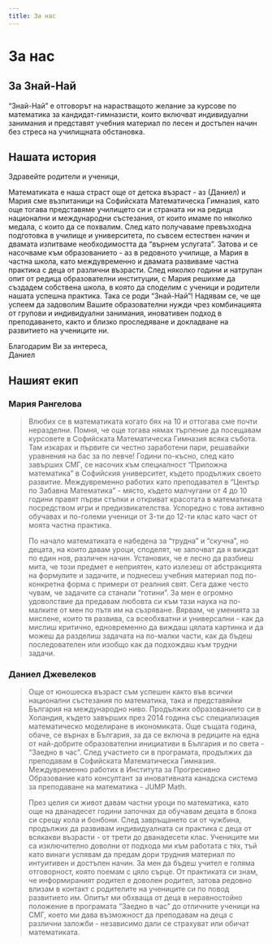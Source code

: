 ```yaml
---
title: За нас
---
```


# За нас

## За Знай-Най

“Знай-Най” e отговорът на нарастващото желание за курсове по математика за кандидат-гимназисти, които включват индивидуални занимания и представят учебния материал по лесен и достъпен начин без стреса на училищната обстановка.

## Нашата история

Здравейте родители и ученици,

Математиката е наша страст още от детска възраст - аз (Даниел) и Мария сме възпитаници на Софийската Математическа Гимназия, като още тогава представяме училището си и страната ни на редица национални и международни състезания, от които имаме по няколко медала, с които да се похвалим. След като получаваме превъзходна подготовка в училище и университета, по съвсем естествен начин и двамата изпитваме необходимостта да “върнем услугата”. Затова и се насочваме към образованието - аз в редовното училище, а Мария в частна школа, като междувременно и двамата развиваме частна практика с деца от различни възрасти. След няколко години и натрупан опит от редица образователни институции, с Мария решихме да създадем собствена школа, в която да споделим с ученици и родители нашата успешна практика. Така се роди “Знай-Най”! Надявам се, че ще успеем да задоволим Вашите образователни нужди чрез комбинацията от групови и индивидуални занимания, иновативeн подход в преподаването, както и близко проследяване и докладване на развитието на учениците ни.

Благодарим Ви за интереса,    
Даниел

## Нашият екип

### Мария Рангелова

> Влюбих се в математиката когато бях на 10 и оттогава сме почти неразделни. Помня, че още тогава нямах търпение да посещавам курсовете в Софийската Математическа Гимназия всяка събота. Там изкарах и първите си честно заработени пари, решавайки уравнения на бас за по левче! Години по-късно, след като завърших СМГ, се насочих към специалност “Приложна математика” в Софийския университет, където продължих своето развитие. Междувременно работих като преподавател в “Център по Забавна Математика” - място, където малчугани от 4 до 10 години правят първи стъпки и откриват красотата в математиката посредством игри и предизвикателства. Успоредно с това активно обучавах и по-големи ученици от 3-ти до 12-ти клас като част от моята частна практика.
>
> По начало математиката е набедена за “трудна” и “скучна”, но децата, на които давам уроци, споделят, че започват да я виждат по един нов, различен начин.  Установих, че е лесно да разбиеш мита, че този предмет е неприятен, като излезеш от абстракцията на формулите и задачите, и поднесеш учебния материал под по-конкретна форма с примери от реалния свят. Сега даже често чувам, че задачите са станали “готини”. За мен е огромно удоволствие да предавам любовта си към тази наука на по-малките от мен по пътя им на съзряване. Вярвам, че уменията за мислене, които тя развива, са всеобхватни и универсални - как да мислиш критично, едновременно да виждаш цялата картинка и да можеш да разделиш задачата на по-малки части, как да бъдеш последователен или изобщо как да подхождаш към трудни задачи.

### Даниел Джевелеков

> Още от юношеска възраст съм успешен както във всички национални състезания по математика, така и представяйки България на международно ниво. Продължих образованието си в Холандия, където завърших през 2014 година със специализация математическо моделиране в икономиката. Още същата година, обаче, се върнах в България, за да се включа в редиците на една от най-добрите образователни инициативи в България и по света - “Заедно в час”. След участието си в програмата, продължих да преподавам в Софийската Математическа Гимназия. Междувременно работих в Института за Прогресивно Образование като консултант за иновативната канадска система за преподаване на математика - JUMP Math.
>
> През целия си живот давам частни уроци по математика, като още на дванадесет години започнах да обучавам децата в блока си срещу кола и бонбони. След завръщането си от чужбина, продължих да развивам индивидуалната си практика с деца от всякакви възрасти - от трети до дванадесети клас. Учениците ми са изключително доволни от подхода ми към работата с тях, тъй като винаги успявам да предам дори трудния материал по интуитивен и достъпен начин. За мен да бъдеш учител е голяма отговорност, която поемам с цяло сърце. От практиката си знам, че информираният родител е доволен родител, затова редовно влизам в контакт с родителите на учениците си по повод развитието им. Опитът ми обхваща от деца в неравностойно положение в програмата “Заедно в час” до отличните ученици на СМГ, което ми дава възможност да преподавам на деца с различни заложби - независимо дали се страхуват или обичат математиката.

